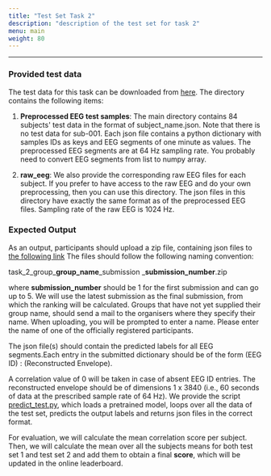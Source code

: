 ```yaml
---
title: "Test Set Task 2"
description: "description of the test set for task 2"
menu: main
weight: 80
---
```


---

### Provided test data

The test data for this task can be downloaded from [here](/http).
The directory contains the following items:

1) **Preprocessed EEG test samples**:  The main directory contains 84 subjects' test data in the format 
of subject_name.json. Note that there is no test data for sub-001. Each json file contains a python dictionary with samples
IDs as keys and EEG segments of one minute as values. The preprocessed EEG segments are at 64 Hz sampling rate. You probably need
to convert EEG segments from list to numpy array.

2) **raw_eeg**: 
 We also provide the corresponding raw EEG files for each subject. If you prefer to have access
to the raw EEG and do your own preprocessing, then you can use this directory. The json files in this directory have exactly
the same format as of the preprocessed EEG files. Sampling rate of the raw EEG is 1024 Hz.

 
 
 
 
 
 
### Expected Output 

 As an output, participants should upload a zip file, containing json files to [the following link](https://kuleuven-my.sharepoint.com/:f:/g/personal/lies_bollens_kuleuven_be/EhUxPLaiLjBInBAHEY3NNmYBVZMF8W-FtHojulxtY0k7RQ)
 The files should follow the following naming convention: 
 
 task_2_group_**group_name**_submission _**submission_number**.zip 
 
 where **submission_number** should be 1 for 
 the first submission and can go up to 5. We will use the latest submission as the final submission, from which the ranking will be calculated. Groups that have not yet supplied their group name, should send a mail to the
 organisers where they specify their name. When uploading, you will be prompted to enter a name. Please enter the name of one of the officially registered participants. 
 
 
The json file(s) should contain the predicted labels for all EEG segments.Each entry in the submitted dictionary should be of the form (EEG ID) : (Reconstructed Envelope).
 
A correlation value of 0 will be taken in case of absent EEG ID entries. The reconstructed envelope should be of dimensions 1 x 3840 (i.e., 60 seconds of data at the prescribed sample rate
of 64 Hz).
We provide the script [predict_test.py](https://github.com/exporl/auditory-eeg-challenge-2023-code/blob/main/task2_regression/experiments/predict_test.py), which loads a pretrained model, loops over all the data of the test set, predicts the output labels and returns json files
in the correct format. 

For evaluation, we will calculate the mean correlation score per subject. Then, we will calculate the mean over all the subjects means for both 
test set 1 and test set 2 and add them to obtain a final **score**, which will be updated in the online leaderboard. 
